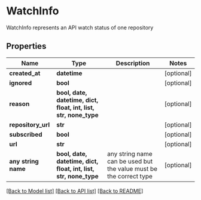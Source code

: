 # WatchInfo

WatchInfo represents an API watch status of one repository

## Properties
Name | Type | Description | Notes
------------ | ------------- | ------------- | -------------
**created_at** | **datetime** |  | [optional] 
**ignored** | **bool** |  | [optional] 
**reason** | **bool, date, datetime, dict, float, int, list, str, none_type** |  | [optional] 
**repository_url** | **str** |  | [optional] 
**subscribed** | **bool** |  | [optional] 
**url** | **str** |  | [optional] 
**any string name** | **bool, date, datetime, dict, float, int, list, str, none_type** | any string name can be used but the value must be the correct type | [optional]

[[Back to Model list]](../README.md#documentation-for-models) [[Back to API list]](../README.md#documentation-for-api-endpoints) [[Back to README]](../README.md)


